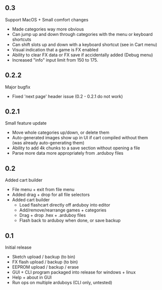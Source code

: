 ## 0.3

Support MacOS + Small comfort changes

* Made categories way more obvious
* Can jump up and down through categories with the menu or keyboard shortcuts
* Can shift slots up and down with a keyboard shortcut (see in Cart menu)
* Visual indication that a game is FX enabled
* Ability to clear FX data or FX save if accidentally added (Debug menu)
* Increased "info" input limit from 150 to 175.

## 0.2.2

Major bugfix

* Fixed 'next page' header issue (0.2 - 0.2.1 do not work)

## 0.2.1

Small feature update

* Move whole categories up/down, or delete them
* Auto-generated images show up in UI if cart compiled without them (was already auto-generating them)
* Ability to add 4k chunks to a save section without opening a file
* Parse more data more appropriately from .arduboy files

## 0.2

Added cart builder

* File menu + exit from file menu
* Added drag + drop for all file selectors
* Added cart builder
  * Load flashcart directly off arduboy into editor
  * Add/remove/rearrange games + categories
  * Drag + drop .hex + .arduboy files
  * Flash back to arduboy when done, or save backup

## 0.1

Initial release

* Sketch upload / backup (to bin)
* FX flash upload / backup (to bin)
* EEPROM upload / backup / erase
* GUI + CLI program packaged into release for windows + linux
* Help + about in GUI
* Run ops on multiple arduboys (CLI only, untested)
